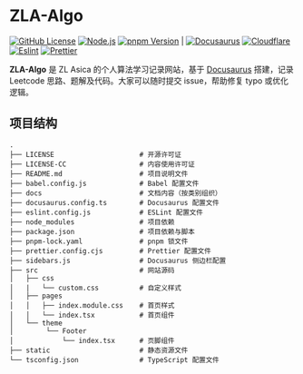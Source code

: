 # ZLA-Algo

[![GitHub License][license-badge]][license-link]
[![Node.js][node-badge]][node-link]
[![pnpm Version][pnpm-badge]][pnpm-link] |
[![Docusaurus][Docusaurus-badge]][Docusaurus-link]
[![Cloudflare][cloudflare-badge]][cloudflare-link]
[![Eslint][eslint-badge]][eslint-link]
[![Prettier][prettier-badge]][prettier-link]

**ZLA-Algo** 是 ZL Asica 的个人算法学习记录网站，基于 [Docusaurus](https://docusaurus.io/) 搭建，记录 Leetcode 思路、题解及代码。大家可以随时提交 issue，帮助修复 typo 或优化逻辑。

## 项目结构

```plaintext
.
├── LICENSE                     # 开源许可证
├── LICENSE-CC                  # 内容使用许可证
├── README.md                   # 项目说明文件
├── babel.config.js             # Babel 配置文件
├── docs                        # 文档内容（按类别组织）
├── docusaurus.config.ts        # Docusaurus 配置文件
├── eslint.config.js            # ESLint 配置文件
├── node_modules                # 项目依赖
├── package.json                # 项目依赖与脚本
├── pnpm-lock.yaml              # pnpm 锁文件
├── prettier.config.cjs         # Prettier 配置文件
├── sidebars.js                 # Docusaurus 侧边栏配置
├── src                         # 网站源码
│   ├── css
│   |   └── custom.css          # 自定义样式
│   ├── pages
│   │   ├── index.module.css    # 首页样式
│   │   └── index.tsx           # 首页组件
│   └── theme
│        └── Footer
│            └── index.tsx      # 页脚组件
├── static                      # 静态资源文件
└── tsconfig.json               # TypeScript 配置文件
```

<!-- Badge Links -->

[license-badge]: https://img.shields.io/github/license/ZL-Asica/ZLA-Algo
[node-badge]: https://img.shields.io/badge/node%3E=18.0-339933?logo=node.js&logoColor=white
[pnpm-badge]: https://img.shields.io/github/package-json/packageManager/ZL-Asica/ZLA-Algo?label=&logo=pnpm&logoColor=fff&color=F69220
[Docusaurus-badge]: https://img.shields.io/badge/Docusaurus-3ECC5F?logo=docusaurus&logoColor=fff
[cloudflare-badge]: https://img.shields.io/badge/Cloudflare-F38020?logo=Cloudflare&logoColor=white
[eslint-badge]: https://img.shields.io/badge/eslint-4B32C3?logo=eslint&logoColor=white
[prettier-badge]: https://img.shields.io/badge/Prettier-F7B93E?logo=Prettier&logoColor=white

<!-- Badge URL Links -->

[license-link]: https://github.com/ZL-Asica/eslint-config/blob/main/LICENSE
[node-link]: https://nodejs.org/
[pnpm-link]: https://pnpm.io/
[Docusaurus-link]: https://docusaurus.io/
[cloudflare-link]: https://www.cloudflare.com/
[eslint-link]: https://www.npmjs.com/package/eslint-config-zl-asica
[prettier-link]: https://www.npmjs.com/package/@zl-asica/prettier-config
